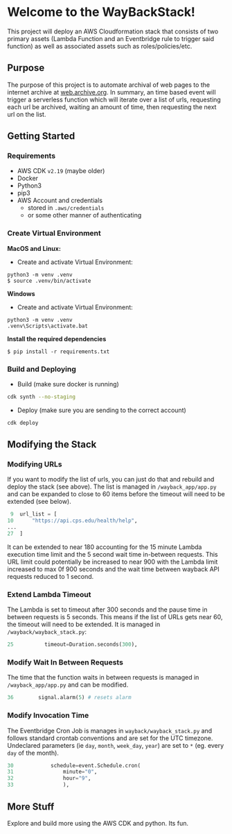 
# Welcome to the WayBackStack! #

This project will deploy an AWS Cloudformation stack that consists of two primary assets (Lambda Function and an Eventbridge rule to trigger said function) as well as associated assets such as roles/policies/etc. 

## Purpose ##

The purpose of this project is to automate archival of web pages to the internet archive at [web.archive.org](). In summary, an time based event will trigger a serverless function which will iterate over a list of urls, requesting each url be archived, waiting an amount of time, then requesting the next url on the list. 

## Getting Started ##

### Requirements ###
- AWS CDK `v2.19` (maybe older)
- Docker
- Python3
- pip3
- AWS Account and credentials 
    - stored in `.aws/credentials`
    - or some other manner of authenticating

### Create Virtual Environment ###

__MacOS and Linux:__

- Create and activate Virtual Environment:

```
python3 -m venv .venv
$ source .venv/bin/activate
```

__Windows__

- Create and activate Virtual Environment:

```
python3 -m venv .venv
.venv\Scripts\activate.bat
```

__Install the required dependencies__

```
$ pip install -r requirements.txt
```

### Build and Deploying ###

- Build (make sure docker is running)

```sh
cdk synth --no-staging
```

- Deploy (make sure you are sending to the correct account)

```sh
cdk deploy
```



## Modifying the Stack ##

### Modifying URLs ###
If you want to modify the list of urls, you can just do that and rebuild and deploy the stack (see above).  The list is managed in `/wayback_app/app.py` and can be expanded to close to 60 items before the timeout will need to be extended (see below). 

```python
 9  url_list = [
10      "https://api.cps.edu/health/help",
...
27  ]
```


It can be extended to near 180 accounting for the 15 minute Lambda execution time limit and the 5 second wait time in-between requests. This URL limit could potentially be increased to near 900 with the Lambda limit increased to max 0f 900 seconds and the wait time between wayback API requests reduced to 1 second.

### Extend Lambda Timeout ###
The Lambda is set to timeout after 300 seconds and the pause time in between requests is 5 seconds. This means if the list of URLs gets near 60, the timeout will need to be extended.  It is managed in `/wayback/wayback_stack.py`:

```python
25          timeout=Duration.seconds(300),
```

### Modify Wait In Between Requests ###

The time that the function waits in between requests is managed in `/wayback_app/app.py` and can be modified.

```python
36        signal.alarm(5) # resets alarm
```

### Modify Invocation Time ###

The Eventbridge Cron Job is manages in `wayback/wayback_stack.py` and follows standard crontab conventions and are set for the UTC timezone. Undeclared parameters (ie `day`, `month`, `week_day`, `year`) are set to `*` (eg. every `day` of the month). 

```python 
30            schedule=event.Schedule.cron(
31                minute="0", 
32                hour="9",
33                ),
```

## More Stuff ##

Explore and build more using the AWS CDK and python. Its fun. 
